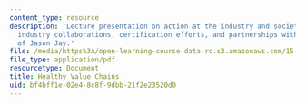 ```yaml
---
content_type: resource
description: 'Lecture presentation on action at the industry and societal levels:
  industry collaborations, certification efforts, and partnerships with NGOs, courtesy
  of Jason Jay.'
file: /media/https%3A/open-learning-course-data-rc.s3.amazonaws.com/15-992-s-lab-laboratory-for-sustainable-business-spring-2008/bf4bff1e02e48c8f9dbb21f2e23520d0_lec_20.pdf
file_type: application/pdf
resourcetype: Document
title: Healthy Value Chains
uid: bf4bff1e-02e4-8c8f-9dbb-21f2e23520d0
---
```

